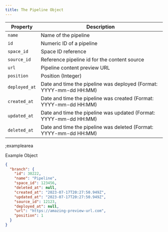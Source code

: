 ```yaml
---
title: The Pipeline Object
---
```


| Property | Description |
|---|---|
| `name` | Name of the pipeline |
| `id` | Numeric ID of a pipeline |
| `space_id` | Space ID reference |
| `source_id` | Reference pipeline id for the content source |
| `url` | Pipeline content preview URL |
| `position` | Position (Integer) |
| `deployed_at` | Date and time the pipeline was deployed (Format: YYYY-mm-dd HH:MM) | 
| `created_at` | Date and time the pipeline was created (Format: YYYY-mm-dd HH:MM)
| `updated_at` | Date and time the pipeline was updated (Format: YYYY-mm-dd HH:MM)
| `deleted_at` | Date and time the pipeline was deleted (Format: YYYY-mm-dd HH:MM)

;examplearea

Example Object

```json
{
  "branch": {
    "id": 30222,
    "name": "Pipeline",
    "space_id": 123456,
    "deleted_at": null,
    "created_at": "2023-07-17T20:27:50.949Z",
    "updated_at": "2023-07-17T20:27:50.949Z",
    "source_id": 12123,
    "deployed_at": null,
    "url": "https://amazing-preview-url.com",
    "position": 1
  }
}
```